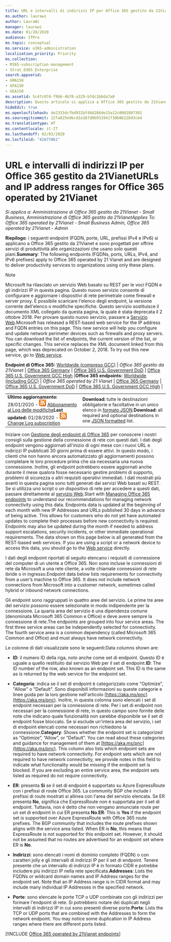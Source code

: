 ```yaml
---
title: URL e intervalli di indirizzi IP per Office 365 gestito da 21Vianet
ms.author: laurawi
author: LauraWi
manager: laurawi
ms.date: 01/28/2020
audience: ITPro
ms.topic: conceptual
ms.service: o365-administration
localization_priority: Priority
ms.collection:
- M365-subscription-management
- Strat_O365_Enterprise
search.appverid:
- GMA150
- GPA150
- GEA150
ms.assetid: 5c47c07d-f9b6-4b78-a329-bfdc1b6da7a0
description: Questo articolo si applica a Office 365 gestito da 21Vianet in Cina. Vengono elencati gli URL e gli intervalli di indirizzi IP utilizzati da Office 365 gestito da 21Vianet.
hideEdit: true
ms.openlocfilehash: de2333dcfbd932bf4b8286de15a12c0081807301
ms.sourcegitcommit: 22fa825e9bcd1e167d0b931941f30b8622b93cb4
ms.translationtype: HT
ms.contentlocale: it-IT
ms.lasthandoff: 02/03/2020
ms.locfileid: "41677861"
---
```

# <a name="urls-and-ip-address-ranges-for-office-365-operated-by-21vianet"></a><span data-ttu-id="07b30-104">URL e intervalli di indirizzi IP per Office 365 gestito da 21Vianet</span><span class="sxs-lookup"><span data-stu-id="07b30-104">URLs and IP address ranges for Office 365 operated by 21Vianet</span></span>

 <span data-ttu-id="07b30-105">*Si applica a: Amministrazione di Office 365 gestito da 21Vianet - Small Business, Amministrazione di Office 365 gestito da 21Vianet*</span><span class="sxs-lookup"><span data-stu-id="07b30-105">*Applies To: Office 365 operated by 21Vianet - Small Business Admin, Office 365 operated by 21Vianet - Admin*</span></span>

<span data-ttu-id="07b30-106">**Riepilogo**: i seguenti endpoint (FQDN, porte, URL, prefissi IPv4 e IPv6) si applicano a Office 365 gestito da 21Vianet e sono progettati per offrire servizi di produttività alle organizzazioni che usano solo questi piani.</span><span class="sxs-lookup"><span data-stu-id="07b30-106">**Summary**: The following endpoints (FQDNs, ports, URLs, IPv4, and IPv6 prefixes) apply to Office 365 operated by 21 Vianet and are designed to deliver productivity services to organizations using only these plans.</span></span>
  
> [!NOTE]
> <span data-ttu-id="07b30-p102">Microsoft ha rilasciato un servizio Web basato su REST per le voci FQDN e gli indirizzi IP in questa pagina. Questo nuovo servizio consente di configurare e aggiornare i dispositivi di rete perimetrale come firewall e server proxy. È possibile scaricare l'elenco degli endpoint, la versione corrente dell'elenco o modifiche specifiche. Questo servizio sostituisce il documento XML collegato da questa pagina, la quale è stata deprecata il 2 ottobre 2018. Per provare questo nuovo servizio, passare a [Servizio Web](office-365-ip-web-service.md).</span><span class="sxs-lookup"><span data-stu-id="07b30-p102">Microsoft has released a REST-based web service for the IP address and FQDN entries on this page. This new service will help you configure and update network perimeter devices such as firewalls and proxy servers. You can download the list of endpoints, the current version of the list, or specific changes. This service replaces the XML document linked from this page, which was deprecated on October 2, 2018. To try out this new service, go to [Web service](office-365-ip-web-service.md).</span></span>
  
 <span data-ttu-id="07b30-112">**Endpoint di Office 365:** [Worldwide (compreso GCC)](urls-and-ip-address-ranges.md)  | *Office 365 gestito da 21Vianet* | [Office 365 Germany](office-365-germany-endpoints.md) | [Office 365 U.S. Government DoD](office-365-u-s-government-dod-endpoints.md) | [Office 365 U.S. Government GCC High](office-365-u-s-government-gcc-high-endpoints.md) |</span><span class="sxs-lookup"><span data-stu-id="07b30-112">**Office 365 endpoints:** [Worldwide (including GCC)](urls-and-ip-address-ranges.md)  | *Office 365 operated by 21 Vianet* | [Office 365 Germany](office-365-germany-endpoints.md) | [Office 365 U.S. Government DoD](office-365-u-s-government-dod-endpoints.md) | [Office 365 U.S. Government GCC High](office-365-u-s-government-gcc-high-endpoints.md) |</span></span>
  
|||
|:-----|:-----|
|<span data-ttu-id="07b30-113">**Ultimo aggiornamento:** 28/01/2020 - ![RSS](media/5dc6bb29-25db-4f44-9580-77c735492c4b.png) [Abbonamento al Log delle modifiche](https://endpoints.office.com/version/China?allversions=true&format=rss&clientrequestid=b10c5ed1-bad1-445f-b386-b919946339a7)</span><span class="sxs-lookup"><span data-stu-id="07b30-113">**Last updated:** 01/28/2020 - ![RSS](media/5dc6bb29-25db-4f44-9580-77c735492c4b.png) [Change Log subscription](https://endpoints.office.com/version/China?allversions=true&format=rss&clientrequestid=b10c5ed1-bad1-445f-b386-b919946339a7)</span></span>|<span data-ttu-id="07b30-114">**Download:** tutte le destinazioni obbligatorie e facoltative in un unico elenco in [formato JSON](https://endpoints.office.com/endpoints/China?clientrequestid=b10c5ed1-bad1-445f-b386-b919946339a7).</span><span class="sxs-lookup"><span data-stu-id="07b30-114">**Download:** all required and optional destinations in one [JSON formatted](https://endpoints.office.com/endpoints/China?clientrequestid=b10c5ed1-bad1-445f-b386-b919946339a7) list.</span></span>  <br/> |

<span data-ttu-id="07b30-p103">Iniziare con [Gestione degli endpoint di Office 365](managing-office-365-endpoints.md) per conoscere i nostri consigli sulla gestione della connessione di rete con questi dati. I dati degli endpoint vengono aggiornati all'inizio di ogni mese con i nuovi URL e indirizzi IP pubblicati 30 giorni prima di essere attivi. In questo modo, i clienti che non hanno ancora automatizzato gli aggiornamenti possono completare le loro procedure prima che sia necessaria una nuova connessione. Inoltre, gli endpoint potrebbero essere aggiornati anche durante il mese qualora fosse necessario gestire problemi di supporto, problemi di sicurezza o altri requisiti operativi immediati. I dati mostrati più avanti in questa pagina sono tutti generati dai servizi Web basati su REST. Se si utilizza uno script o un dispositivo di rete per accedere a questi dati, passare direttamente al [servizio Web](office-365-ip-web-service.md).</span><span class="sxs-lookup"><span data-stu-id="07b30-p103">Start with [Managing Office 365 endpoints](managing-office-365-endpoints.md) to understand our recommendations for managing network connectivity using this data. Endpoints data is updated at the beginning of each month with new IP Addresses and URLs published 30 days in advance of being active. This allows for customers who do not yet have automated updates to complete their processes before new connectivity is required. Endpoints may also be updated during the month if needed to address support escalations, security incidents, or other immediate operational requirements. The data shown on this page below is all generated from the REST-based web services. If you are using a script or a network device to access this data, you should go to the [Web service](office-365-ip-web-service.md) directly.</span></span>

<span data-ttu-id="07b30-p104">I dati degli endpoint riportati di seguito elencano i requisiti di connessione del computer di un utente a Office 365. Non sono incluse le connessioni di rete da Microsoft a una rete cliente, a volte chiamate connessioni di rete ibride o in ingresso.</span><span class="sxs-lookup"><span data-stu-id="07b30-p104">Endpoint data below lists requirements for connectivity from a user’s machine to Office 365. It does not include network connections from Microsoft into a customer network, sometimes called hybrid or inbound network connections.</span></span>

<span data-ttu-id="07b30-p105">Gli endpoint sono raggruppati in quattro aree del servizio. Le prime tre aree del servizio possono essere selezionate in modo indipendente per la connessione. La quarta area del servizio è una dipendenza comune (denominata Microsoft 365 Common e Office) e deve avere sempre la connessione di rete.</span><span class="sxs-lookup"><span data-stu-id="07b30-p105">The endpoints are grouped into four service areas. The first three service areas can be independently selected for connectivity. The fourth service area is a common dependency (called Microsoft 365 Common and Office) and must always have network connectivity.</span></span>

<span data-ttu-id="07b30-126">Le colonne di dati visualizzate sono le seguenti:</span><span class="sxs-lookup"><span data-stu-id="07b30-126">Data columns shown are:</span></span>

- <span data-ttu-id="07b30-p106">**ID**: il numero ID della riga, noto anche come set di endpoint. Questo ID è uguale a quello restituito dal servizio Web per il set di endpoint.</span><span class="sxs-lookup"><span data-stu-id="07b30-p106">**ID**: The ID number of the row, also known as an endpoint set. This ID is the same as is returned by the web service for the endpoint set.</span></span>

- <span data-ttu-id="07b30-p107">**Categoria**: indica se il set di endpoint è categorizzato come "Optimize", "Allow" o "Default". Sono disponibili informazioni su queste categorie e linee guida per la loro gestione nell'articolo [https://aka.ms/pnc](https://aka.ms/pnc). Inoltre, in questa colonna sono elencati i set di endpoint necessari per la connessione di rete. Per i set di endpoint non necessari per la connessione di rete, in questo campo sono fornite delle note che indicano quale funzionalità non sarebbe disponibile se il set di endpoint fosse bloccato. Se si esclude un'intera area del servizio, i set di endpoint elencati come necessari non richiedono la connessione.</span><span class="sxs-lookup"><span data-stu-id="07b30-p107">**Category**: Shows whether the endpoint set is categorized as “Optimize”, “Allow”, or “Default”. You can read about these categories and guidance for management of them at [https://aka.ms/pnc](https://aka.ms/pnc). This column also lists which endpoint sets are required to have network connectivity. For endpoint sets which are not required to have network connectivity, we provide notes in this field to indicate what functionality would be missing if the endpoint set is blocked. If you are excluding an entire service area, the endpoint sets listed as required do not require connectivity.</span></span>

- <span data-ttu-id="07b30-p108">**ER**: presenta **Sì** se il set di endpoint è supportato su Azure ExpressRoute con i prefissi di route Office 365. La community BGP che include i prefissi di route mostrati si allinea con l'area del servizio elencata. Se ER presenta **No**, significa che ExpressRoute non è supportata per il set di endpoint. Tuttavia, non è detto che non vengano annunciate route per un set di endpoint in cui ER presenta **No**.</span><span class="sxs-lookup"><span data-stu-id="07b30-p108">**ER**: This is **Yes** if the endpoint set is supported over Azure ExpressRoute with Office 365 route prefixes. The BGP community that includes the route prefixes shown aligns with the service area listed. When ER is **No**, this means that ExpressRoute is not supported for this endpoint set. However, it should not be assumed that no routes are advertised for an endpoint set where ER is **No**.</span></span>

- <span data-ttu-id="07b30-p109">**Indirizzi**: sono elencati i nomi di dominio completo (FQDN) o con caratteri jolly e gli intervalli di indirizzi IP per il set di endpoint. Tenere presente che un intervallo di indirizzi IP è in formato CIDR e potrebbe includere più indirizzi IP nella rete specificata.</span><span class="sxs-lookup"><span data-stu-id="07b30-p109">**Addresses**: Lists the FQDNs or wildcard domain names and IP Address ranges for the endpoint set. Note that an IP Address range is in CIDR format and may include many individual IP Addresses in the specified network.</span></span>
 
- <span data-ttu-id="07b30-p110">**Porte**: sono elencate le porte TCP o UDP combinate con gli indirizzi per formare l'endpoint di rete. Si potrebbero notare dei duplicati negli intervalli di indirizzi IP in cui sono presenti diverse porte.</span><span class="sxs-lookup"><span data-stu-id="07b30-p110">**Ports**: Lists the TCP or UDP ports that are combined with the Addresses to form the network endpoint. You may notice some duplication in IP Address ranges where there are different ports listed.</span></span>

[!INCLUDE [Office 365 operated by 21Vianet endpoints](./includes/office-365-operated-by-21vianet-endpoints.md)]


